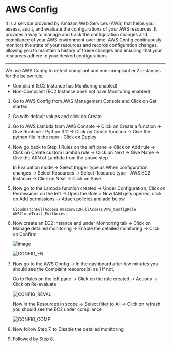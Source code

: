 # AWS Config

It is a service provided by Amazon Web Services (AWS) that helps you assess, audit, and evaluate the configurations of your AWS resources. It provides a way to manage and track the configuration changes and compliance of your AWS environment over time. AWS Config continuously monitors the state of your resources and records configuration changes, allowing you to maintain a history of these changes and ensuring that your resources adhere to your desired configurations.

---
We use AWS Config to detect compliant and non-compliant ec2 instances for the below rule.

- Compliant (EC2 Instance has Monitoring enabled)
- Non-Compliant (EC2 Instance does not have Monitoring enabled)
  
1.  Go to AWS Config from AWS Management Console and Click on Get started


2. Go with default values and click on Create


3. Go to AWS Lambda from AWS Console -> Click on Create a function -> Give Runtime - Python 3.11 -> Click on Create function -> Give the python file in the repo - Click on Deploy 


5. Now go back to Step 1 Rules on the left pane -> Click on Add rule -> Click on Create custom Lambda rule -> Click on Next -> Give Name -> Give the ARN of Lambda from the above step

    In Evaluation mode -> Select trigger type as When configuration changes -> Select Resources -> Select Resource type - AWS EC2 Instance -> Click on Next -> Click on Save


6. Now go to the Lambda function created -> Under Configuration, Click on Permissions on the left -> Open the Role > Now IAM gets opened, click on Add permissions -> Attach policies and add below
     
    `CloudWatchFullAccess`
    `AmazonEC2FullAccess`
    `AWS_ConfigRole`
    `AWSCloudTrail_FullAccess`
 

7. Now create an EC2 instance and under Monitoring tab -> Click on Manage detailed monitoring ->  Enable the detailed monitoring -> Click on Confirm

    ![image](https://github.com/Pavan-1997/AWS_Config/assets/32020205/fc676276-50f6-4ef9-a598-c073eda95f7c)
    
    ![CONFIG_EN](https://github.com/Pavan-1997/AWS_Config/assets/32020205/440de8fb-51e6-4b01-b055-26e1b6e78fd2)


8. Now go to the AWS Config -> In the dashboard after few minutes you should see the Complaint resource(s) as 1 If not,

    Go to Rules on the left pane -> Click on the rule created -> Actions -> Click on Re-evaluate

      ![CONFIG_REVAL](https://github.com/Pavan-1997/AWS_Config/assets/32020205/c0375159-c822-496e-b942-76cdd0acf061)

    
    Now in the Resources in scope -> Select filter to All -> Click on refresh you should see the EC2 under compliance

      ![CONFIG_COMP](https://github.com/Pavan-1997/AWS_Config/assets/32020205/09455d24-c5a9-41ac-8c79-2be3457d736c)

    
10. Now follow Step 7. to Disable the detailed monitoring


11. Followed by Step 8.
